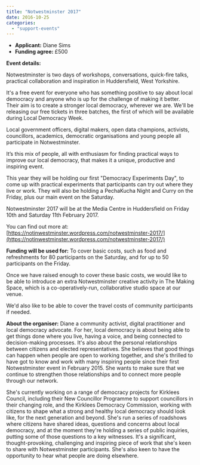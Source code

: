 ```yaml
---
title: "Notwestminster 2017"
date: 2016-10-25
categories: 
  - "support-events"
---
```


- **Applicant:** Diane Sims
- **Funding agree:** £500

**Event details:**

Notwestminster is two days of workshops, conversations, quick-fire talks, practical collaboration and inspiration in Huddersfield, West Yorkshire.

It's a free event for everyone who has something positive to say about local democracy and anyone who is up for the challenge of making it better. Their aim is to create a stronger local democracy, wherever we are. We'll be releasing our free tickets in three batches, the first of which will be available during Local Democracy Week.

Local government officers, digital makers, open data champions, activists, councillors, academics, democratic organisations and young people all participate in Notwestminster.

It’s this mix of people, all with enthusiasm for finding practical ways to improve our local democracy, that makes it a unique, productive and inspiring event.

This year they will be holding our first "Democracy Experiments Day", to come up with practical experiments that participants can try out where they live or work. They will also be holding a PechaKucha Night and Curry on the Friday, plus our main event on the Saturday.

Notwestminster 2017 will be at the Media Centre in Huddersfield on Friday 10th and Saturday 11th February 2017.

You can find out more at: [https://notinwestminster.wordpress.com/notwestminster-2017/](https://notinwestminster.wordpress.com/notwestminster-2017/)

**Funding will be used for:** To cover basic costs, such as food and refreshments for 80 participants on the Saturday, and for up to 50 participants on the Friday.

Once we have raised enough to cover these basic costs, we would like to be able to introduce an extra Notwestminster creative activity in The Making Space, which is a co-operatively-run, collaborative studio space at our venue.

We'd also like to be able to cover the travel costs of community participants if needed.

**About the organiser:** Diane a community activist, digital practitioner and local democracy advocate. For her, local democracy is about being able to get things done where you live, having a voice, and being connected to decision-making processes. It's also about the personal relationships between citizens and elected representatives. She believes that good things can happen when people are open to working together, and she's thrilled to have got to know and work with many inspiring people since their first Notwestminster event in February 2015. She wants to make sure that we continue to strengthen those relationships and to connect more people through our network.

She's currently working on a range of democracy projects for Kirklees Council, including their New Councillor Programme to support councillors in their changing role, and the Kirklees Democracy Commission, working with citizens to shape what a strong and healthy local democracy should look like, for the next generation and beyond. She's run a series of roadshows where citizens have shared ideas, questions and concerns about local democracy, and at the moment they're holding a series of public inquiries, putting some of those questions to a key witnesses. It's a significant, thought-provoking, challenging and inspiring piece of work that she's keen to share with Notwestminster participants. She's also keen to have the opportunity to hear what people are doing elsewhere.
